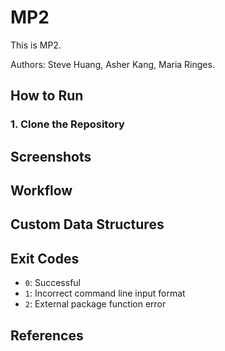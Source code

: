 # MP2
This is MP2.

Authors: Steve Huang, Asher Kang, Maria Ringes. 

## How to Run 
### 1. Clone the Repository

## Screenshots 

## Workflow

## Custom Data Structures

## Exit Codes 
- `0`: Successful
- `1`: Incorrect command line input format
- `2`: External package function error

## References 

